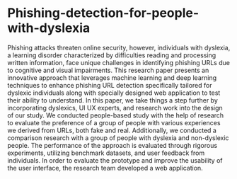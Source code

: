 # Phishing-detection-for-people-with-dyslexia

Phishing attacks threaten online security, however, individuals with dyslexia, a learning disorder characterized by difficulties reading and processing written information, face unique challenges in identifying phishing URLs due to cognitive and visual impairments. This research paper presents an innovative approach that leverages machine learning and deep learning techniques to enhance phishing URL detection specifically tailored for dyslexic individuals along with specially designed web application to test their ability to understand. In this paper, we take things a step further by incorporating dyslexics, UI UX experts, and research work into the design of our study. We conducted people-based study with the help of research to evaluate the preference of a group of people with various experiences we derived from URLs, both fake and real. Additionally, we conducted a comparison research with a group of people with dyslexia and non-dyslexic people. The performance of the approach is evaluated through rigorous experiments, utilizing benchmark datasets, and user feedback from individuals. In order to evaluate the prototype and improve the usability of the user interface, the research team developed a web application.

